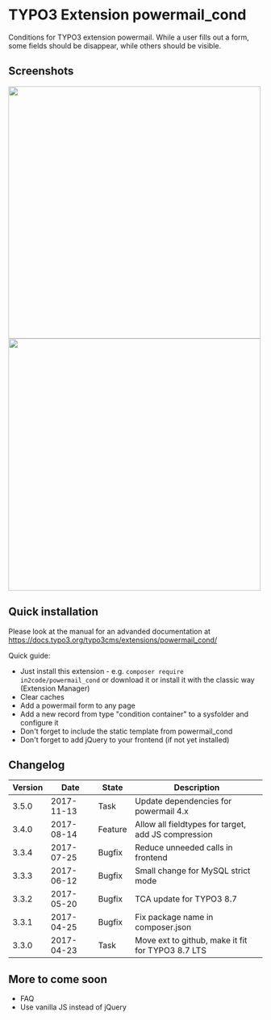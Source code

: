 # TYPO3 Extension powermail_cond

Conditions for TYPO3 extension powermail. 
While a user fills out a form, some fields should be disappear, while 
others should be visible.

## Screenshots

<img src="https://box.everhelper.me/attachment/960963/84725fb7-0b3e-4c40-b52e-29d7620777bb/262407-avsUb6HB0e7pfLxX/screen.png" width="500" />

<img src="https://box.everhelper.me/attachment/960958/84725fb7-0b3e-4c40-b52e-29d7620777bb/262407-TS99F55fzyD1GlaN/screen.png" width="500" />

## Quick installation

Please look at the manual for an advanded documentation at https://docs.typo3.org/typo3cms/extensions/powermail_cond/

Quick guide:
- Just install this extension - e.g. `composer require in2code/powermail_cond` or download it or install it with the classic way (Extension Manager)
- Clear caches
- Add a powermail form to any page
- Add a new record from type "condition container" to a sysfolder and configure it
- Don't forget to include the static template from powermail_cond
- Don't forget to add jQuery to your frontend (if not yet installed)

## Changelog

| Version    | Date       | State      | Description                                                                  |
| ---------- | ---------- | ---------- | ---------------------------------------------------------------------------- |
| 3.5.0      | 2017-11-13 | Task       | Update dependencies for powermail 4.x                                        |
| 3.4.0      | 2017-08-14 | Feature    | Allow all fieldtypes for target, add JS compression                          |
| 3.3.4      | 2017-07-25 | Bugfix     | Reduce unneeded calls in frontend                                            |
| 3.3.3      | 2017-06-12 | Bugfix     | Small change for MySQL strict mode                                           |
| 3.3.2      | 2017-05-20 | Bugfix     | TCA update for TYPO3 8.7                                                     |
| 3.3.1      | 2017-04-25 | Bugfix     | Fix package name in composer.json                                            |
| 3.3.0      | 2017-04-23 | Task       | Move ext to github, make it fit for TYPO3 8.7 LTS                            |

## More to come soon

- FAQ
- Use vanilla JS instead of jQuery
